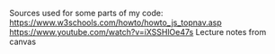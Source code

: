 Sources used for some parts of my code:
https://www.w3schools.com/howto/howto_js_topnav.asp
https://www.youtube.com/watch?v=iXSSHlOe47s
Lecture notes from canvas
